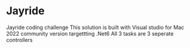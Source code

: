 # Jayride
Jayride coding challenge
This solution is built with Visual studio for Mac 2022 community version targettting .Net6
All 3 tasks are 3 seperate controllers 
